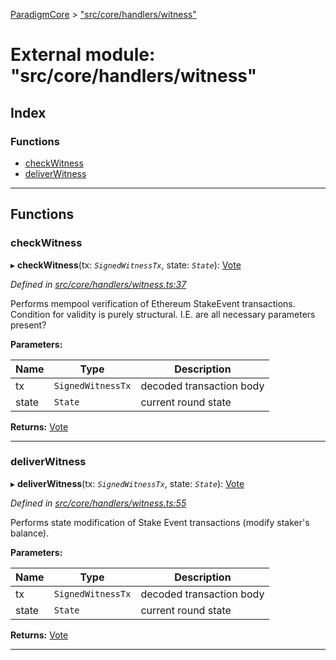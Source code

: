 [ParadigmCore](../README.md) > ["src/core/handlers/witness"](../modules/_src_core_handlers_witness_.md)

# External module: "src/core/handlers/witness"

## Index

### Functions

* [checkWitness](_src_core_handlers_witness_.md#checkwitness)
* [deliverWitness](_src_core_handlers_witness_.md#deliverwitness)

---

## Functions

<a id="checkwitness"></a>

###  checkWitness

▸ **checkWitness**(tx: *`SignedWitnessTx`*, state: *`State`*): [Vote](../classes/_src_core_util_vote_.vote.md)

*Defined in [src/core/handlers/witness.ts:37](https://github.com/paradigmfoundation/paradigmcore/blob/7d688ae/src/core/handlers/witness.ts#L37)*

Performs mempool verification of Ethereum StakeEvent transactions. Condition for validity is purely structural. I.E. are all necessary parameters present?

**Parameters:**

| Name | Type | Description |
| ------ | ------ | ------ |
| tx | `SignedWitnessTx` |  decoded transaction body |
| state | `State` |  current round state |

**Returns:** [Vote](../classes/_src_core_util_vote_.vote.md)

___
<a id="deliverwitness"></a>

###  deliverWitness

▸ **deliverWitness**(tx: *`SignedWitnessTx`*, state: *`State`*): [Vote](../classes/_src_core_util_vote_.vote.md)

*Defined in [src/core/handlers/witness.ts:55](https://github.com/paradigmfoundation/paradigmcore/blob/7d688ae/src/core/handlers/witness.ts#L55)*

Performs state modification of Stake Event transactions (modify staker's balance).

**Parameters:**

| Name | Type | Description |
| ------ | ------ | ------ |
| tx | `SignedWitnessTx` |  decoded transaction body |
| state | `State` |  current round state |

**Returns:** [Vote](../classes/_src_core_util_vote_.vote.md)

___

